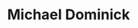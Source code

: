 ---
avatar: /images/people/michael.jpg
avatar_small: /images/people/michael_small.jpg
bio: ''
homepage: https://themadbotter.com
instagram: null
linkedin: null
title: Michael Dominick
twitter: https://x.com/dominucco
type: guest
username: michael
youtube: null
---